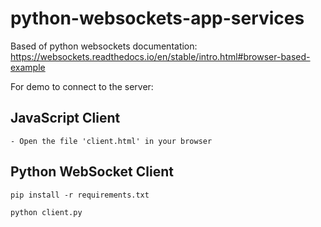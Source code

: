 # python-websockets-app-services

Based of python websockets documentation: https://websockets.readthedocs.io/en/stable/intro.html#browser-based-example

For demo to connect to the server:
    
## JavaScript Client
    - Open the file 'client.html' in your browser
 
## Python WebSocket Client
    pip install -r requirements.txt
    
    python client.py

